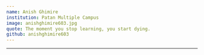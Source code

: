 ```yaml
---
name: Anish Ghimire
institution: Patan Multiple Campus
image: anishghimire603.jpg
quote: The moment you stop learning, you start dying.
github: anishghimire603
---
```

---
